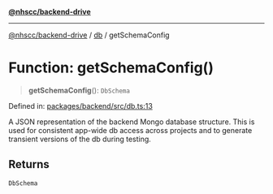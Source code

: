 [**@nhscc/backend-drive**](../../README.md)

***

[@nhscc/backend-drive](../../README.md) / [db](../README.md) / getSchemaConfig

# Function: getSchemaConfig()

> **getSchemaConfig**(): `DbSchema`

Defined in: [packages/backend/src/db.ts:13](https://github.com/nhscc/drive.api.hscc.bdpa.org/blob/778d79f3487f712a80fb10da82bed3843d3db5fd/packages/backend/src/db.ts#L13)

A JSON representation of the backend Mongo database structure. This is used
for consistent app-wide db access across projects and to generate transient
versions of the db during testing.

## Returns

`DbSchema`
